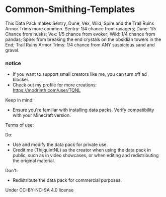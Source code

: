 # Common-Smithing-Templates
This Data Pack makes Sentry, Dune, Vex, Wild, Spire and the Trail Ruins Armor Trims more common. Sentry: 1/4 chance from ravagers; Dune: 1/5 Chance from husks; Vex: 1/5 chance from evoker; Wild: 1/4 chance from pandas; Spire: from breaking the end crystals on the obsidian towers in the End; Trail Ruins Armor Trims: 1/4 chance from ANY suspicious sand and gravel.

### notice
- If you want to support small creators like me, you can turn off ad blocker.
- Check out my profile for more creations: https://modrinth.com/user/TQNL

Keep in mind:
- Ensure you're familiar with installing data packs.
Verify compatibility with your Minecraft version.

Terms of use:

Do:
- Use and modify the data pack for private use.
- Credit me (ThijquintNL) as the creator when using the data pack in public, such as in video showcases, or when editing and redistributing the original material.

Don't:
- Redistribute the data pack for commercial purposes.


Under CC-BY-NC-SA 4.0 license
